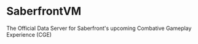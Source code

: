 # SaberfrontVM
The Official Data Server for Saberfront's upcoming Combative Gameplay Experience (CGE) 
